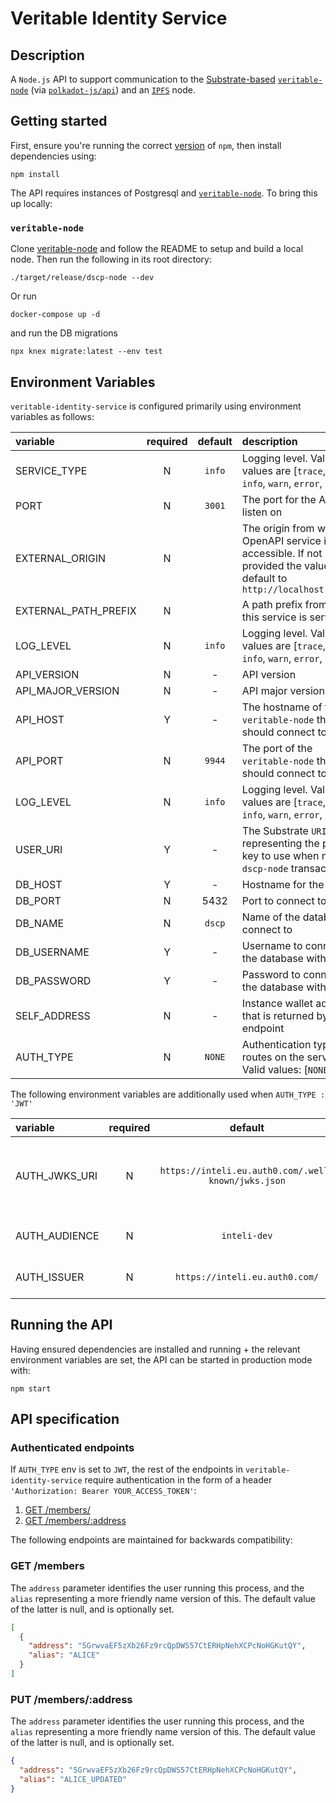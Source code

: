 # Veritable Identity Service

## Description

A `Node.js` API to support communication to the [Substrate-based](https://www.substrate.io/) [`veritable-node`](https://github.com/digicatapult/dscp-node) (via [`polkadot-js/api`](https://www.npmjs.com/package/@polkadot/api)) and an [`IPFS`](https://ipfs.io/) node.

## Getting started

First, ensure you're running the correct [version](.node-version) of `npm`, then install dependencies using:

```
npm install
```

The API requires instances of Postgresql and [`veritable-node`](https://github.com/digicatapult/dscp-node).
To bring this up locally:

### `veritable-node`

Clone [veritable-node](https://github.com/digicatapult/dscp-node) and follow the README to setup and build a local node. Then run the following in its root directory:

```
./target/release/dscp-node --dev
```

Or run

```
docker-compose up -d
```

and run the DB migrations

```
npx knex migrate:latest --env test
```

## Environment Variables

`veritable-identity-service` is configured primarily using environment variables as follows:

| variable             | required | default | description                                                                                                                   |
| :------------------- | :------: | :-----: | :---------------------------------------------------------------------------------------------------------------------------- |
| SERVICE_TYPE         |    N     | `info`  | Logging level. Valid values are [`trace`, `debug`, `info`, `warn`, `error`, `fatal`]                                          |
| PORT                 |    N     | `3001`  | The port for the API to listen on                                                                                             |
| EXTERNAL_ORIGIN      |    N     |         | The origin from which the OpenAPI service is accessible. If not provided the value will default to `http://localhost:${PORT}` |
| EXTERNAL_PATH_PREFIX |    N     |         | A path prefix from which this service is served                                                                               |
| LOG_LEVEL            |    N     | `info`  | Logging level. Valid values are [`trace`, `debug`, `info`, `warn`, `error`, `fatal`]                                          |
| API_VERSION          |    N     |    -    | API version                                                                                                                   |
| API_MAJOR_VERSION    |    N     |    -    | API major version                                                                                                             |
| API_HOST             |    Y     |    -    | The hostname of the `veritable-node` the API should connect to                                                                |
| API_PORT             |    N     | `9944`  | The port of the `veritable-node` the API should connect to                                                                    |
| LOG_LEVEL            |    N     | `info`  | Logging level. Valid values are [`trace`, `debug`, `info`, `warn`, `error`, `fatal`]                                          |
| USER_URI             |    Y     |    -    | The Substrate `URI` representing the private key to use when making `dscp-node` transactions                                  |
| DB_HOST              |    Y     |    -    | Hostname for the db                                                                                                           |
| DB_PORT              |    N     |  5432   | Port to connect to the db                                                                                                     |
| DB_NAME              |    N     | `dscp`  | Name of the database to connect to                                                                                            |
| DB_USERNAME          |    Y     |    -    | Username to connect to the database with                                                                                      |
| DB_PASSWORD          |    Y     |    -    | Password to connect to the database with                                                                                      |
| SELF_ADDRESS         |    N     |    -    | Instance wallet address that is returned by `/self` endpoint                                                                  |
| AUTH_TYPE            |    N     | `NONE`  | Authentication type for routes on the service. Valid values: [`NONE`, `JWT`]                                                  |

The following environment variables are additionally used when `AUTH_TYPE : 'JWT'`

| variable      | required |                       default                       | description                                                   |
| :------------ | :------: | :-------------------------------------------------: | :------------------------------------------------------------ |
| AUTH_JWKS_URI |    N     | `https://inteli.eu.auth0.com/.well-known/jwks.json` | JSON Web Key Set containing public keys used by the Auth0 API |
| AUTH_AUDIENCE |    N     |                    `inteli-dev`                     | Identifier of the Auth0 API                                   |
| AUTH_ISSUER   |    N     |           `https://inteli.eu.auth0.com/`            | Domain of the Auth0 API                                       |

## Running the API

Having ensured dependencies are installed and running + the relevant environment variables are set, the API can be started in production mode with:

```
npm start
```

## API specification

### Authenticated endpoints

If `AUTH_TYPE` env is set to `JWT`, the rest of the endpoints in `veritable-identity-service` require authentication in the form of a header `'Authorization: Bearer YOUR_ACCESS_TOKEN'`:

1. [GET /members/](#GET-/members)
2. [GET /members/:address](#PUT-/members/:address)

The following endpoints are maintained for backwards compatibility:

### GET /members

The `address` parameter identifies the user running this process, and the `alias` representing a more friendly name version of this. The default value of the latter is null, and is optionally set.

```json
[
  {
    "address": "5GrwvaEF5zXb26Fz9rcQpDWS57CtERHpNehXCPcNoHGKutQY",
    "alias": "ALICE"
  }
]
```

### PUT /members/:address

The `address` parameter identifies the user running this process, and the `alias` representing a more friendly name version of this. The default value of the latter is null, and is optionally set.

```json
{
  "address": "5GrwvaEF5zXb26Fz9rcQpDWS57CtERHpNehXCPcNoHGKutQY",
  "alias": "ALICE_UPDATED"
}
```
